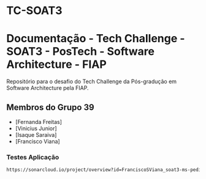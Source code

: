 # TC-SOAT3
# Documentação - Tech Challenge - SOAT3 - PosTech - Software Architecture - FIAP
Repositório para o desafio do Tech Challenge da Pós-gradução em Software Architecture pela FIAP.

## Membros do Grupo 39
- [Fernanda Freitas]
- [Vinicius Junior]
- [Isaque Saraiva]
- [Francisco Viana]

### Testes Aplicação


```sh
https://sonarcloud.io/project/overview?id=FranciscoSViana_soat3-ms-pedidos
```


